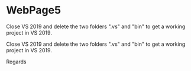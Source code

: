 # WebPage5
Close VS 2019 and delete the two folders  ".vs" and "bin"  to get a working project in VS 2019.

Close VS 2019 and delete the two folders ".vs" and "bin" to get a working project in VS 2019.


Regards  
